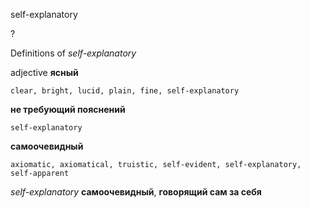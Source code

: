 self-explanatory

?


Definitions of _self-explanatory_

adjective
**ясный**

    clear, bright, lucid, plain, fine, self-explanatory
**не требующий пояснений**

    self-explanatory
**самоочевидный**

    axiomatic, axiomatical, truistic, self-evident, self-explanatory, self-apparent

_self-explanatory_
**самоочевидный**, **говорящий сам за себя**